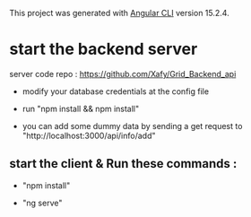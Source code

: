This project was generated with [Angular CLI](https://github.com/angular/angular-cli) version 15.2.4.

# start the backend server 

server code repo : https://github.com/Xafy/Grid_Backend_api

- modify your database credentials at the config file

- run "npm install && npm install"

- you can add some dummy data by sending a get request to "http://localhost:3000/api/info/add"

## start the client & Run these commands : 

- "npm install"

- "ng serve"
